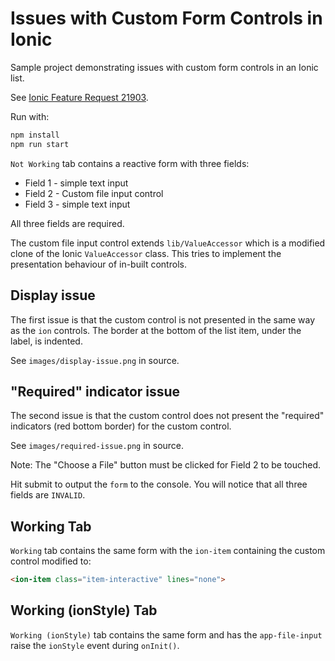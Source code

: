 # Issues with Custom Form Controls in Ionic

Sample project demonstrating issues with custom form controls in an Ionic list.

See [Ionic Feature Request 21903](https://github.com/ionic-team/ionic-framework/issues/21903).

Run with:

```sh
npm install
npm run start
```

`Not Working` tab contains a reactive form with three fields:

- Field 1 - simple text input
- Field 2 - Custom file input control
- Field 3 - simple text input

All three fields are required.

The custom file input control extends `lib/ValueAccessor` which is a modified clone of the Ionic `ValueAccessor` class. This tries to implement the presentation behaviour of in-built controls.

## Display issue

The first issue is that the custom control is not presented in the same way as the `ion` controls. The border at the bottom of the list item, under the label, is indented.

See `images/display-issue.png` in source.

## "Required" indicator issue

The second issue is that the custom control does not present the "required" indicators (red bottom border) for the custom control.

See `images/required-issue.png` in source.

Note: The "Choose a File" button must be clicked for Field 2 to be touched.

Hit submit to output the `form` to the console. You will notice that all three fields are `INVALID`.

## Working Tab

`Working` tab contains the same form with the `ion-item` containing the custom control modified to:

```html
<ion-item class="item-interactive" lines="none">
```

## Working (ionStyle) Tab

`Working (ionStyle)` tab contains the same form and has the `app-file-input` raise the `ionStyle` event during `onInit()`.
